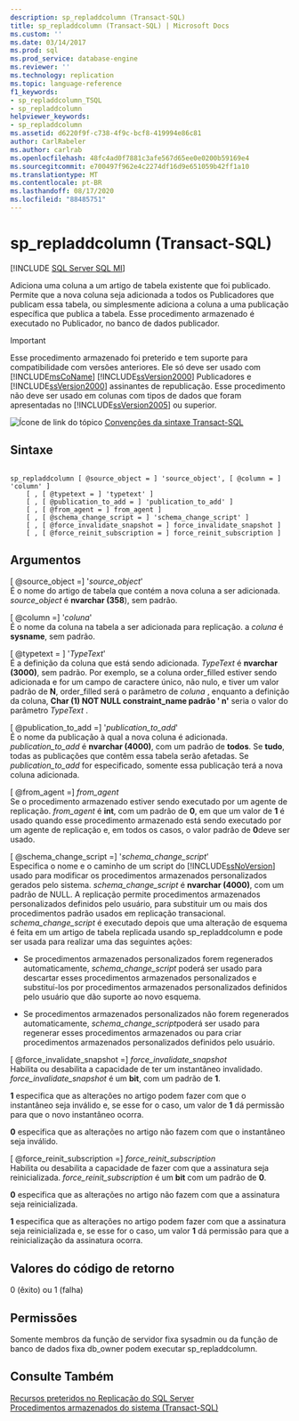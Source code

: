 ```yaml
---
description: sp_repladdcolumn (Transact-SQL)
title: sp_repladdcolumn (Transact-SQL) | Microsoft Docs
ms.custom: ''
ms.date: 03/14/2017
ms.prod: sql
ms.prod_service: database-engine
ms.reviewer: ''
ms.technology: replication
ms.topic: language-reference
f1_keywords:
- sp_repladdcolumn_TSQL
- sp_repladdcolumn
helpviewer_keywords:
- sp_repladdcolumn
ms.assetid: d6220f9f-c738-4f9c-bcf8-419994e86c81
author: CarlRabeler
ms.author: carlrab
ms.openlocfilehash: 48fc4ad0f7881c3afe567d65ee0e0200b59169e4
ms.sourcegitcommit: e700497f962e4c2274df16d9e651059b42ff1a10
ms.translationtype: MT
ms.contentlocale: pt-BR
ms.lasthandoff: 08/17/2020
ms.locfileid: "88485751"
---
```

# <a name="sp_repladdcolumn-transact-sql"></a>sp_repladdcolumn (Transact-SQL)
[!INCLUDE [SQL Server SQL MI](../../includes/applies-to-version/sql-asdbmi.md)]

  Adiciona uma coluna a um artigo de tabela existente que foi publicado. Permite que a nova coluna seja adicionada a todos os Publicadores que publicam essa tabela, ou simplesmente adiciona a coluna a uma publicação específica que publica a tabela. Esse procedimento armazenado é executado no Publicador, no banco de dados publicador.  
  
> [!IMPORTANT]
>  Esse procedimento armazenado foi preterido e tem suporte para compatibilidade com versões anteriores. Ele só deve ser usado com [!INCLUDE[msCoName](../../includes/msconame-md.md)] [!INCLUDE[ssVersion2000](../../includes/ssversion2000-md.md)] Publicadores e [!INCLUDE[ssVersion2000](../../includes/ssversion2000-md.md)] assinantes de republicação. Esse procedimento não deve ser usado em colunas com tipos de dados que foram apresentadas no [!INCLUDE[ssVersion2005](../../includes/ssversion2005-md.md)] ou superior.  
  
 ![Ícone de link do tópico](../../database-engine/configure-windows/media/topic-link.gif "Ícone de link do tópico") [Convenções da sintaxe Transact-SQL](../../t-sql/language-elements/transact-sql-syntax-conventions-transact-sql.md)  
  
## <a name="syntax"></a>Sintaxe  
  
```  
  
sp_repladdcolumn [ @source_object = ] 'source_object', [ @column = ] 'column' ]  
    [ , [ @typetext = ] 'typetext' ]  
    [ , [ @publication_to_add = ] 'publication_to_add' ]  
    [ , [ @from_agent = ] from_agent ]  
    [ , [ @schema_change_script = ] 'schema_change_script' ]  
    [ , [ @force_invalidate_snapshot = ] force_invalidate_snapshot ]  
    [ , [ @force_reinit_subscription = ] force_reinit_subscription ]  
```  
  
## <a name="arguments"></a>Argumentos  
 [ @source_object =] '*source_object*'  
 É o nome do artigo de tabela que contém a nova coluna a ser adicionada. *source_object* é **nvarchar (358**), sem padrão.  
  
 [ @column =] '*coluna*'  
 É o nome da coluna na tabela a ser adicionada para replicação. a *coluna* é **sysname**, sem padrão.  
  
 [ @typetext = ] '*TypeText*'  
 É a definição da coluna que está sendo adicionada. *TypeText* é **nvarchar (3000)**, sem padrão. Por exemplo, se a coluna order_filled estiver sendo adicionada e for um campo de caractere único, não nulo, e tiver um valor padrão de **N**, order_filled será o parâmetro de *coluna* , enquanto a definição da coluna, **Char (1) NOT NULL constraint_name padrão ' n'** seria o valor do parâmetro *TypeText* .  
  
 [ @publication_to_add =] '*publication_to_add*'  
 É o nome da publicação à qual a nova coluna é adicionada. *publication_to_add* é **nvarchar (4000)**, com um padrão de **todos**. Se **tudo**, todas as publicações que contêm essa tabela serão afetadas. Se *publication_to_add* for especificado, somente essa publicação terá a nova coluna adicionada.  
  
 [ @from_agent =] *from_agent*  
 Se o procedimento armazenado estiver sendo executado por um agente de replicação. *from_agent* é **int**, com um padrão de **0**, em que um valor de **1** é usado quando esse procedimento armazenado está sendo executado por um agente de replicação e, em todos os casos, o valor padrão de **0**deve ser usado.  
  
 [ @schema_change_script =] '*schema_change_script*'  
 Especifica o nome e o caminho de um script do [!INCLUDE[ssNoVersion](../../includes/ssnoversion-md.md)] usado para modificar os procedimentos armazenados personalizados gerados pelo sistema. *schema_change_script* é **nvarchar (4000)**, com um padrão de NULL. A replicação permite procedimentos armazenados personalizados definidos pelo usuário, para substituir um ou mais dos procedimentos padrão usados em replicação transacional. *schema_change_script* é executado depois que uma alteração de esquema é feita em um artigo de tabela replicada usando sp_repladdcolumn e pode ser usada para realizar uma das seguintes ações:  
  
-   Se procedimentos armazenados personalizados forem regenerados automaticamente, *schema_change_script* poderá ser usado para descartar esses procedimentos armazenados personalizados e substituí-los por procedimentos armazenados personalizados definidos pelo usuário que dão suporte ao novo esquema.  
  
-   Se procedimentos armazenados personalizados não forem regenerados automaticamente, *schema_change_script*poderá ser usado para regenerar esses procedimentos armazenados ou para criar procedimentos armazenados personalizados definidos pelo usuário.  
  
 [ @force_invalidate_snapshot =] *force_invalidate_snapshot*  
 Habilita ou desabilita a capacidade de ter um instantâneo invalidado. *force_invalidate_snapshot* é um **bit**, com um padrão de **1**.  
  
 **1** especifica que as alterações no artigo podem fazer com que o instantâneo seja inválido e, se esse for o caso, um valor de **1** dá permissão para que o novo instantâneo ocorra.  
  
 **0** especifica que as alterações no artigo não fazem com que o instantâneo seja inválido.  
  
 [ @force_reinit_subscription =] *force_reinit_subscription*  
 Habilita ou desabilita a capacidade de fazer com que a assinatura seja reinicializada. *force_reinit_subscription* é um **bit** com um padrão de **0**.  
  
 **0** especifica que as alterações no artigo não fazem com que a assinatura seja reinicializada.  
  
 **1** especifica que as alterações no artigo podem fazer com que a assinatura seja reinicializada e, se esse for o caso, um valor **1** dá permissão para que a reinicialização da assinatura ocorra.  
  
## <a name="return-code-values"></a>Valores do código de retorno  
 0 (êxito) ou 1 (falha)  
  
## <a name="permissions"></a>Permissões  
 Somente membros da função de servidor fixa sysadmin ou da função de banco de dados fixa db_owner podem executar sp_repladdcolumn.  
  
## <a name="see-also"></a>Consulte Também  
 [Recursos preteridos no Replicação do SQL Server](../../relational-databases/replication/deprecated-features-in-sql-server-replication.md)   
 [Procedimentos armazenados do sistema &#40;Transact-SQL&#41;](../../relational-databases/system-stored-procedures/system-stored-procedures-transact-sql.md)  
  
  
